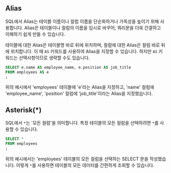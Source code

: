 ## Alias

SQL에서 Alias는 테이블 이름이나 컬럼 이름을 단순화하거나 가독성을 높이기 위해 사용합니다. Alias은 테이블이나 컬럼의 이름을 임시로 바꾸어, 쿼리문을 더욱 간결하고 이해하기 쉽게 만들 수 있습니다.

테이블에 대한 Alias은 테이블명 바로 뒤에 위치하며, 컬럼에 대한 Alias은 컬럼 바로 뒤에 위치합니다. 이 때 `AS` 키워드를 사용하여 Alias을 지정할 수 있습니다. 하지만 `AS` 키워드는 선택사항이므로 생략할 수도 있습니다.

```sql
SELECT e.name AS employee_name, e.position AS job_title
FROM employees AS e
;
```

위의 예시에서 'employees' 테이블에 'e'라는 Alias을 지정하고, 'name' 컬럼에 'employee_name', 'position' 컬럼에 'job_title'이라는 Alias을 지정했습니다.

## Asterisk(*)

SQL에서 `*`는 '모든 컬럼'을 의미합니다. 특정 테이블의 모든 컬럼을 선택하려면 `*`를 사용할 수 있습니다.

```sql
SELECT *
FROM employees
;
```

위의 예시에서는 'employees' 테이블의 모든 컬럼을 선택하는 SELECT 문을 작성했습니다. 이렇게 `*`를 사용하면 테이블의 모든 데이터를 간편하게 조회할 수 있습니다.
